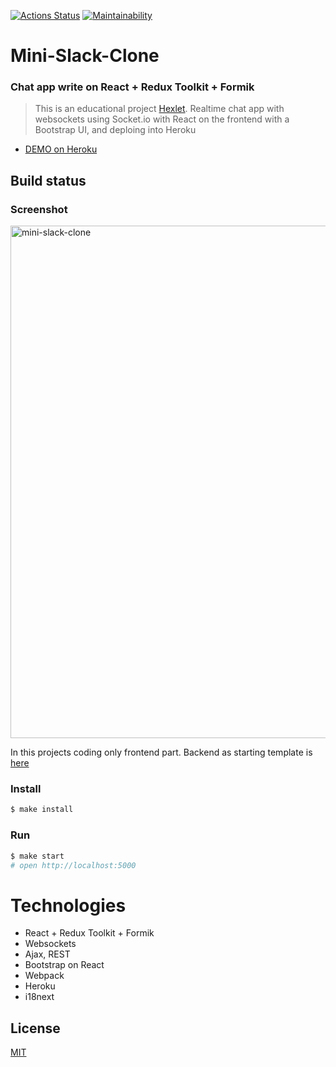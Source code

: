 [![Actions Status](https://github.com/voitd/frontend-project-lvl4/workflows/slack-like-chat-ci/badge.svg)](https://github.com/voitd/frontend-project-lvl4/actions?query=workflow%3A"slack-like-chat-ci")
[![Maintainability](https://api.codeclimate.com/v1/badges/3e8a891f7c8e7ce9f602/maintainability)](https://codeclimate.com/github/voitd/frontend-project-lvl4/maintainability)

# Mini-Slack-Clone

### Chat app write on React + Redux Toolkit + Formik

> This is an educational project [Hexlet](https://ru.hexlet.io/pages/about?utm_source=github&utm_medium=link&utm_campaign=webpack-package).
> Realtime chat app with websockets using Socket.io with React on the frontend with a Bootstrap UI, and
> deploing into Heroku

- [DEMO on Heroku](https://afternoon-woodland-62064.herokuapp.com/)

## Build status

### Screenshot

<img width="820" alt="mini-slack-clone" src="https://user-images.githubusercontent.com/60138143/88957488-9a667a00-d2a7-11ea-9875-71be31802e6e.png">

In this projects coding only frontend part. Backend as starting template is [here](https://github.com/hexlet-components/projects-frontend-l4-server)

### Install

```sh
$ make install
```

### Run

```sh
$ make start
# open http://localhost:5000
```

# Technologies

- React + Redux Toolkit + Formik
- Websockets
- Ajax, REST
- Bootstrap on React
- Webpack
- Heroku
- i18next

## License

[MIT](https://choosealicense.com/licenses/mit/)
